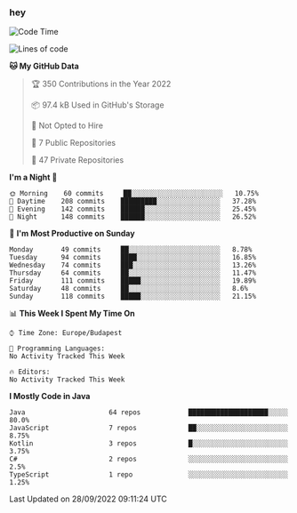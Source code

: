 ### hey

<!--START_SECTION:waka-->
![Code Time](http://img.shields.io/badge/Code%20Time-801%20hrs%2035%20mins-blue)

![Lines of code](https://img.shields.io/badge/From%20Hello%20World%20I%27ve%20Written-511%20Thousand%20lines%20of%20code-blue)

**🐱 My GitHub Data** 

> 🏆 350 Contributions in the Year 2022
 > 
> 📦 97.4 kB Used in GitHub's Storage 
 > 
> 🚫 Not Opted to Hire
 > 
> 📜 7 Public Repositories 
 > 
> 🔑 47 Private Repositories  
 > 
**I'm a Night 🦉** 

```text
🌞 Morning    60 commits     ██░░░░░░░░░░░░░░░░░░░░░░░   10.75% 
🌆 Daytime    208 commits    █████████░░░░░░░░░░░░░░░░   37.28% 
🌃 Evening    142 commits    ██████░░░░░░░░░░░░░░░░░░░   25.45% 
🌙 Night      148 commits    ██████░░░░░░░░░░░░░░░░░░░   26.52%

```
📅 **I'm Most Productive on Sunday** 

```text
Monday       49 commits     ██░░░░░░░░░░░░░░░░░░░░░░░   8.78% 
Tuesday      94 commits     ████░░░░░░░░░░░░░░░░░░░░░   16.85% 
Wednesday    74 commits     ███░░░░░░░░░░░░░░░░░░░░░░   13.26% 
Thursday     64 commits     ██░░░░░░░░░░░░░░░░░░░░░░░   11.47% 
Friday       111 commits    █████░░░░░░░░░░░░░░░░░░░░   19.89% 
Saturday     48 commits     ██░░░░░░░░░░░░░░░░░░░░░░░   8.6% 
Sunday       118 commits    █████░░░░░░░░░░░░░░░░░░░░   21.15%

```


📊 **This Week I Spent My Time On** 

```text
⌚︎ Time Zone: Europe/Budapest

💬 Programming Languages: 
No Activity Tracked This Week

🔥 Editors: 
No Activity Tracked This Week

```

**I Mostly Code in Java** 

```text
Java                     64 repos            ████████████████████░░░░░   80.0% 
JavaScript               7 repos             ██░░░░░░░░░░░░░░░░░░░░░░░   8.75% 
Kotlin                   3 repos             █░░░░░░░░░░░░░░░░░░░░░░░░   3.75% 
C#                       2 repos             ░░░░░░░░░░░░░░░░░░░░░░░░░   2.5% 
TypeScript               1 repo              ░░░░░░░░░░░░░░░░░░░░░░░░░   1.25%

```



 Last Updated on 28/09/2022 09:11:24 UTC
<!--END_SECTION:waka-->
